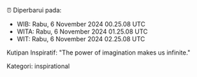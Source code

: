 ⏰ Diperbarui pada:
- WIB: Rabu, 6 November 2024 00.25.08 UTC
- WITA: Rabu, 6 November 2024 01.25.08 UTC
- WIT: Rabu, 6 November 2024 02.25.08 UTC

Kutipan Inspiratif:
"The power of imagination makes us infinite."


Kategori: inspirational


